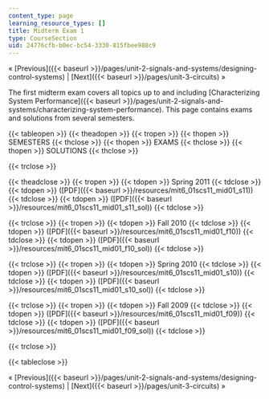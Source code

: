 ```yaml
---
content_type: page
learning_resource_types: []
title: Midterm Exam 1
type: CourseSection
uid: 24776cfb-b0ec-bc54-3330-815fbee988c9
---
```


« [Previous]({{< baseurl >}}/pages/unit-2-signals-and-systems/designing-control-systems) | [Next]({{< baseurl >}}/pages/unit-3-circuits) »

The first midterm exam covers all topics up to and including [Characterizing System Performance]({{< baseurl >}}/pages/unit-2-signals-and-systems/characterizing-system-performance). This page contains exams and solutions from several semesters.

{{< tableopen >}}
{{< theadopen >}}
{{< tropen >}}
{{< thopen >}}
SEMESTERS
{{< thclose >}}
{{< thopen >}}
EXAMS
{{< thclose >}}
{{< thopen >}}
SOLUTIONS
{{< thclose >}}

{{< trclose >}}

{{< theadclose >}}
{{< tropen >}}
{{< tdopen >}}
Spring 2011
{{< tdclose >}}
{{< tdopen >}}
([PDF]({{< baseurl >}}/resources/mit6_01scs11_mid01_s11))
{{< tdclose >}}
{{< tdopen >}}
([PDF]({{< baseurl >}}/resources/mit6_01scs11_mid01_s11_sol))
{{< tdclose >}}

{{< trclose >}}
{{< tropen >}}
{{< tdopen >}}
Fall 2010
{{< tdclose >}}
{{< tdopen >}}
([PDF]({{< baseurl >}}/resources/mit6_01scs11_mid01_f10))
{{< tdclose >}}
{{< tdopen >}}
([PDF]({{< baseurl >}}/resources/mit6_01scs11_mid01_f10_sol))
{{< tdclose >}}

{{< trclose >}}
{{< tropen >}}
{{< tdopen >}}
Spring 2010
{{< tdclose >}}
{{< tdopen >}}
([PDF]({{< baseurl >}}/resources/mit6_01scs11_mid01_s10))
{{< tdclose >}}
{{< tdopen >}}
([PDF]({{< baseurl >}}/resources/mit6_01scs11_mid01_s10_sol))
{{< tdclose >}}

{{< trclose >}}
{{< tropen >}}
{{< tdopen >}}
Fall 2009
{{< tdclose >}}
{{< tdopen >}}
([PDF]({{< baseurl >}}/resources/mit6_01scs11_mid01_f09))
{{< tdclose >}}
{{< tdopen >}}
([PDF]({{< baseurl >}}/resources/mit6_01scs11_mid01_f09_sol))
{{< tdclose >}}

{{< trclose >}}

{{< tableclose >}}

« [Previous]({{< baseurl >}}/pages/unit-2-signals-and-systems/designing-control-systems) | [Next]({{< baseurl >}}/pages/unit-3-circuits) »